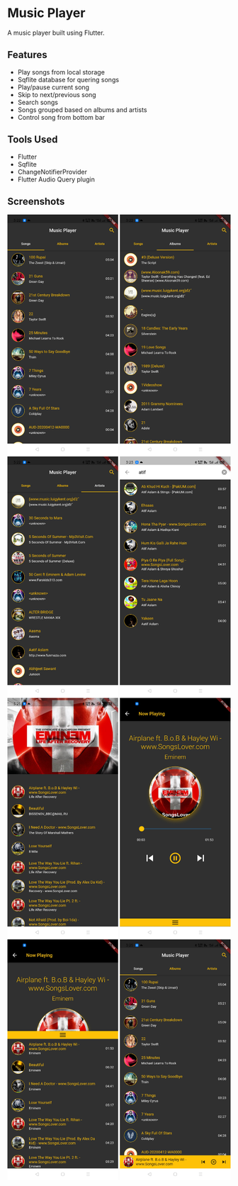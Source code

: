 # Music Player

A music player built using Flutter.

## Features
- Play songs from local storage
- Sqflite database for quering songs
- Play/pause current song
- Skip to next/previous song
- Search songs
- Songs grouped based on albums and artists
- Control song from bottom bar

## Tools Used
- Flutter
- Sqflite
- ChangeNotifierProvider
- Flutter Audio Query plugin

## Screenshots
<img src = "screenshots/music_player_1.jpg" width = 250> <img src = "screenshots/music_player_2.jpg" width = 250> <img src = "screenshots/music_player_3.jpg" width = 250> <img src = "screenshots/music_player_4.jpg" width = 250> <img src = "screenshots/music_player_5.jpg" width = 250> <img src = "screenshots/music_player_6.jpg" width = 250> <img src = "screenshots/music_player_7.jpg" width = 250> <img src = "screenshots/music_player_8.jpg" width = 250>